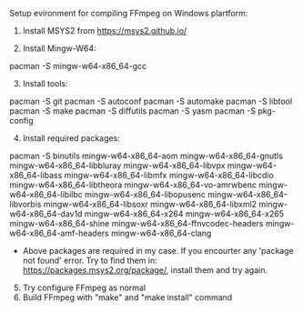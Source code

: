 Setup evironment for compiling FFmpeg on Windows plartform:

1. Install MSYS2 from https://msys2.github.io/

2. Install Mingw-W64:

pacman -S mingw-w64-x86_64-gcc

3. Install tools:

pacman -S git
pacman -S autoconf
pacman -S automake
pacman -S libtool
pacman -S make
pacman -S diffutils
pacman -S yasm
pacman -S pkg-config

4. Install required packages:

pacman -S binutils mingw-w64-x86_64-aom mingw-w64-x86_64-gnutls mingw-w64-x86_64-libbluray mingw-w64-x86_64-libvpx mingw-w64-x86_64-libass mingw-w64-x86_64-libmfx  mingw-w64-x86_64-libcdio mingw-w64-x86_64-libtheora  mingw-w64-x86_64-vo-amrwbenc mingw-w64-x86_64-libilbc mingw-w64-x86_64-libopusenc mingw-w64-x86_64-libvorbis mingw-w64-x86_64-libsoxr mingw-w64-x86_64-libxml2 mingw-w64-x86_64-dav1d mingw-w64-x86_64-x264 mingw-w64-x86_64-x265 mingw-w64-x86_64-shine mingw-w64-x86_64-ffnvcodec-headers mingw-w64-x86_64-amf-headers mingw-w64-x86_64-clang

- Above packages are required in my case. If you encourter any 'package not found' error. Try to find them in: https://packages.msys2.org/package/, install them and try again.

5. Try configure FFmpeg as normal
6. Build FFmpeg with "make" and "make install" command
